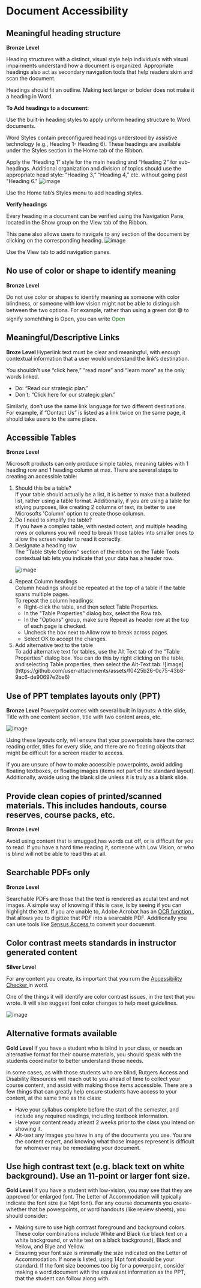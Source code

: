 # Document Accessibility

<h2> Meaningful heading structure 	</h2>
<b> Bronze Level </b>

Heading structures with a distinct, visual style help individuals with visual impairments understand how a document is organized. Appropriate headings also act as secondary navigation tools that help readers skim and scan the document.

Headings should fit an outline. Making text larger or bolder does not make it a heading in Word.

<b> To Add headings to a document: </b>

Use the built-in heading styles to apply uniform heading structure to Word documents.

Word Styles contain preconfigured headings understood by assistive technology (e.g., Heading 1- Heading 6). These headings are available under the Styles section in the Home tab of the Ribbon.

Apply the “Heading 1” style for the main heading and “Heading 2” for sub-headings. Additional organization and division of topics should use the appropriate head style: “Heading 3,” “Heading 4,” etc. without going past "Heading 6."
![image](https://github.com/user-attachments/assets/cfc4cecd-e9cc-417b-9e7d-773d1f9e2a17)

Use the Home tab’s Styles menu to add heading styles.

<b> Verify headings </b>

Every heading in a document can be verified using the Navigation Pane, located in the Show group on the View tab of the Ribbon.

This pane also allows users to navigate to any section of the document by clicking on the corresponding heading.
![image](https://github.com/user-attachments/assets/15e85b97-8e52-4551-9a6e-d3b5f7cacd84)

Use the View tab to add navigation panes.


<h2> No use of color or shape to identify meaning </h2>
<b> Bronze Level </b>
<p> Do not use color or shapes to identify meaning as someone with color blindness, or someone with low vision might not be able to distinguish between the two options. For example, rather than using a green dot 🟢 to signify somehthing is Open, you can write <font color="green"> Open </font>  </p>

<h2> Meaningful/Descriptive Links </h2>
<b> Broze Level </b>
Hyperlink text must be clear and meaningful, with enough contextual information that a user would understand the link’s destination.  

You shouldn’t use “click here,” “read more” and “learn more” as the only words linked.  
<ul> 
    <li> Do: “Read our strategic plan.”  </li>
    <li> Don't: “Click here for our strategic plan.”  </li>
</ul>

Similarly, don’t use the same link language for two different destinations. For example, if “Contact Us” is listed as a link twice on the same page, it should take users to the same place.   

<h2> Accessible Tables 	 </h2>
<b> Bronze Level </b>

Microsoft products can only produce simple tables, meaning tables with 1 heading row and 1 heading column at max. There are several steps to creating an accessible table:
<ol>
  <li> Should this be a table? <br> If your table should actually be a list, it is better to make that a bulleted list, rather using a table format. Additionally, if you are using a table for stlying purposes, like creating 2 columns of text, its better to use Microsofts 'Column' option to create those columsn.
 </li>
  <li> Do I need to simplify the table? <br> If you have a complex table, with nested cotent, and multiple heading rows or columns you will need to break those tables into smaller ones to allow the screen reader to read it correctly.</li>
  <li> Designate a heading row <br>
  The "Table Style Options" section of the ribbon on the Table Tools contextual tab lets you indicate that your data has a header row.

![image](https://github.com/user-attachments/assets/de37960f-e44a-4cfa-b088-801706adb52e)
  
  </li>
  <li> Repeat Column headings  <br>
  Column headings should be repeated at the top of a table if the table spans multiple pages.
<br>
To repeat the column headings:
<ul>
  <li>   Right-click the table, and then select Table Properties. </li>
  <li>   In the "Table Properties" dialog box, select the Row tab. </li>
  <li>   In the "Options" group, make sure Repeat as header row at the top of each page is checked. </li>
  <li>   Uncheck the box next to Allow row to break across pages. </li>
  <li>   Select OK to accept the changes. </li>
   </ul>
  </li>
  <li>
    Add alternative text to the table <br>
    To add alternative text for tables, use the Alt Text tab of the "Table Properties" dialog box. You can do this by right clicking on the table, and selecting Table properties, then select the Alt-Text tab.
    ![image](https://github.com/user-attachments/assets/f0425b26-0c75-43b8-9ac6-de90697e2be6)

  </li>
</ol>

<h2> Use of PPT templates layouts only (PPT) </h2>
<b> Bronze Level </b>
Powerpoint comes with several built in layouts: A title slide, Title with one content section, title with two content areas, etc. 

![image](https://github.com/user-attachments/assets/e7b3ac89-b656-49e8-8d3a-5a5deadaf585)

Using these layouts only, will ensure that  your powerpoints have the correct reading order, titles for every slide, and there are no floating objects that might be difficult for a screen reader to access.  

If you are unsure of how to make accessible powerpoints, avoid adding floating textboxes, or floating images (items not part of the standard layout). Additionally, avoide using the blank slide unless it is truly as a blank slide.

<h2> Provide clean copies of printed/scanned materials. This includes handouts, course reserves, course packs, etc.  </h2>
<b> Bronze Level </b>
<p> Avoid using content that is smugged,has words cut  off, or is difficult for you to read. If you have a hard time reading it, someone with Low Vision, or who is blind will not be able to read this at all. </p>
	
<h2> Searchable PDFs only </h2>
<b> Bronze Level </b>
<p> Searchable PDFs are those that the text is rendered as acutal text and not images. A simple way of knowing if this is case, is by seeing if you can highlight  the text. If you are unable to, Adobe Acrobat has an <a href="https://www.adobe.com/acrobat/hub/use-ocr-to-read-text-from-image.html"> OCR function </a>, that allows you to digitize that PDF into a searcable PDF. Additionally you can use tools like <a href="https://it.rutgers.edu/digital-accessibility/knowledgebase/sensusaccess/"> Sensus Access </a> to convert your docuemnt. </p>


<h2> Color contrast meets standards in instructor generated content  </h2>
<b>Silver Level </b>
<p> For any content you create, its important that you rurn the <a href="https://support.microsoft.com/en-us/office/improve-accessibility-with-the-accessibility-checker-a16f6de0-2f39-4a2b-8bd8-5ad801426c7f"> Accessibility Checker </a> in word. 

One of the things it will identify are color contrast issues, in the text that you wrote. It will also suggest font color changes to help meet guidelines.
</p>

![image](https://github.com/user-attachments/assets/dc3c3fd0-8e6c-466f-b002-4347b1609be6)


<h2> Alternative formats available </h2>
<b> Gold Level </b>
If you have a student who is blind in your class, or needs an alternative format for their course materials, you should speak with the students coordinator to better understand those needs.

In some cases, as with those students who are blind, Rutgers Access and Disability Resources will reach out to you ahead of time to collect your course content, and assist with making those items accessible. There are a few things that can greatly help ensure students have access to your content, at the same time as the class:
<ul>
	<li> Have your syllabus complete before the start of the semester, and include any required readings, including textbook information. </li>
	<li> Have your content ready atleast 2 weeks prior to the class you intend on showing it.  </li>
	<li> Alt-text any images you have in any of the documents you use. You are the content expert, and knowing what those images represent is difficult for whomever may be remediating your document. </li>
</ul>

<h2> Use high contrast text (e.g. black text on white background). Use an 11-point or larger font size.  </h2>
<b> Gold Level </b>
If you have a student with low-vision, you may see that they are approved for enlarged font. The Letter of Accommodation will typically indicate the font size (i.e 14pt font). For any course documents you create- whether that be powerpoints, or word handouts (like review sheets), you should consider:
<ul>
	<li> Making sure to use high contrast foreground and background colors. These color combinations include White and Black (i.e black text on a white background, or white text on a black background), Black and Yellow, and Blye and Yellow.  </li>
	<li> Ensuring your font size is minimally the size indicated on the Letter of Accommodation. If none is listed, using 14pt font should be your standard. If the font size becomes too big for a powerpoint, consider making a word document with the equivalent information as the PPT, that the student can follow along with. </li>
</ul>

